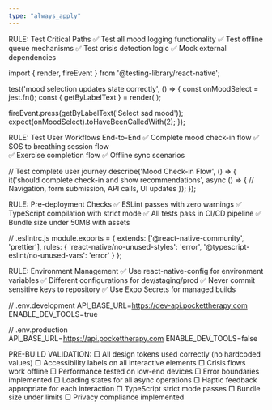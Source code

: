 ```yaml
---
type: "always_apply"
---
```


RULE: Test Critical Paths
✅ Test all mood logging functionality
✅ Test offline queue mechanisms
✅ Test crisis detection logic
✅ Mock external dependencies

import { render, fireEvent } from '@testing-library/react-native';

test('mood selection updates state correctly', () => {
  const onMoodSelect = jest.fn();
  const { getByLabelText } = render(
    <MoodSelector onMoodSelect={onMoodSelect} />
  );
  
  fireEvent.press(getByLabelText('Select sad mood'));
  expect(onMoodSelect).toHaveBeenCalledWith(2);
});


RULE: Test User Workflows End-to-End
✅ Complete mood check-in flow
✅ SOS to breathing session flow  
✅ Exercise completion flow
✅ Offline sync scenarios

// Test complete user journey
describe('Mood Check-in Flow', () => {
  it('should complete check-in and show recommendations', async () => {
    // Navigation, form submission, API calls, UI updates
  });
});


RULE: Pre-deployment Checks
✅ ESLint passes with zero warnings
✅ TypeScript compilation with strict mode
✅ All tests pass in CI/CD pipeline
✅ Bundle size under 50MB with assets

// .eslintrc.js
module.exports = {
  extends: ['@react-native-community', 'prettier'],
  rules: {
    'react-native/no-unused-styles': 'error',
    '@typescript-eslint/no-unused-vars': 'error'
  }
};


RULE: Environment Management
✅ Use react-native-config for environment variables
✅ Different configurations for dev/staging/prod
✅ Never commit sensitive keys to repository
✅ Use Expo Secrets for managed builds

// .env.development
API_BASE_URL=https://dev-api.pockettherapy.com
ENABLE_DEV_TOOLS=true

// .env.production  
API_BASE_URL=https://api.pockettherapy.com
ENABLE_DEV_TOOLS=false


PRE-BUILD VALIDATION:
□ All design tokens used correctly (no hardcoded values)
□ Accessibility labels on all interactive elements
□ Crisis flows work offline
□ Performance tested on low-end devices
□ Error boundaries implemented
□ Loading states for all async operations
□ Haptic feedback appropriate for each interaction
□ TypeScript strict mode passes
□ Bundle size under limits
□ Privacy compliance implemented
